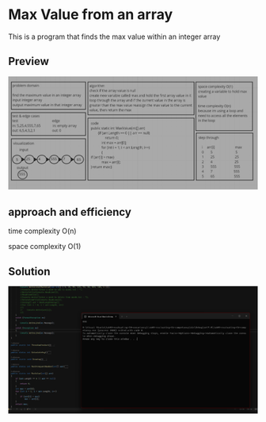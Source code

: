 # Max Value from an array

This is a program that finds the max value within an integer array

## Preview

![pre](./1.png)

## approach and efficiency

time complexity O(n)

space complexity O(1)

## Solution

![sol](./2.png)
